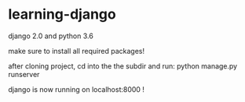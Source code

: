 # learning-django

django 2.0 and python 3.6

make sure to install all required packages!

after cloning project, cd into the the subdir and run:
    python manage.py runserver

django is now running on localhost:8000 !
